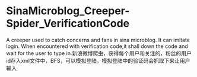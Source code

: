 # SinaMicroblog_Creeper-Spider_VerificationCode
A creeper used to catch concerns and fans in sina microblog. It can imitate login. When encountered with verification code,it shall down the code and wait for the user to type in.新浪微博爬虫，获得每个用户和关注的，粉丝的用户id存入xml文件中，BFS，可以模拟登陆，模拟登陆中的验证码会抓取下来让用户输入

